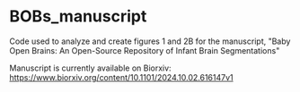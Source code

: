 # BOBs_manuscript

Code used to analyze and create figures 1 and 2B for the manuscript, "Baby Open Brains: An Open-Source Repository of Infant Brain Segmentations"

Manuscript is currently available on Biorxiv: https://www.biorxiv.org/content/10.1101/2024.10.02.616147v1
